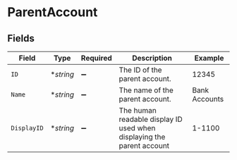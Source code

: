 # ParentAccount


## Fields

| Field                                                                 | Type                                                                  | Required                                                              | Description                                                           | Example                                                               |
| --------------------------------------------------------------------- | --------------------------------------------------------------------- | --------------------------------------------------------------------- | --------------------------------------------------------------------- | --------------------------------------------------------------------- |
| `ID`                                                                  | **string*                                                             | :heavy_minus_sign:                                                    | The ID of the parent account.                                         | 12345                                                                 |
| `Name`                                                                | **string*                                                             | :heavy_minus_sign:                                                    | The name of the parent account.                                       | Bank Accounts                                                         |
| `DisplayID`                                                           | **string*                                                             | :heavy_minus_sign:                                                    | The human readable display ID used when displaying the parent account | 1-1100                                                                |